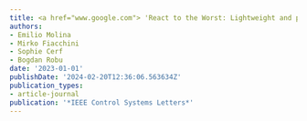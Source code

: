 ```yaml
---
title: <a href="www.google.com"> 'React to the Worst: Lightweight and proactive protection of location privacy'</a>
authors:
- Emilio Molina
- Mirko Fiacchini
- Sophie Cerf
- Bogdan Robu
date: '2023-01-01'
publishDate: '2024-02-20T12:36:06.563634Z'
publication_types:
- article-journal
publication: '*IEEE Control Systems Letters*'
---
```

